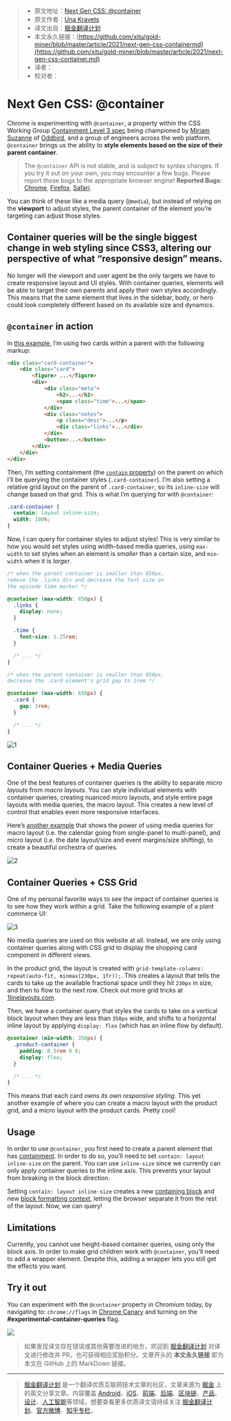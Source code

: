 > * 原文地址：[Next Gen CSS: @container](https://css-tricks.com/next-gen-css-container/)
> * 原文作者：[Una Kravets](https://css-tricks.com/author/unakravets/)
> * 译文出自：[掘金翻译计划](https://github.com/xitu/gold-miner)
> * 本文永久链接：[https://github.com/xitu/gold-miner/blob/master/article/2021/next-gen-css-containermd](https://github.com/xitu/gold-miner/blob/master/article/2021/next-gen-css-container.md)
> * 译者：
> * 校对者：

# Next Gen CSS: @container

Chrome is experimenting with `@container`, a property within the CSS Working Group [Containment Level 3 spec](https://github.com/w3c/csswg-drafts/issues?q=is%3Aissue+label%3Acss-contain-3+) being championed by [Miriam Suzanne](https://twitter.com/TerribleMia) of [Oddbird](https://css.oddbird.net/rwd/query/), and a group of engineers across the web platform. `@container` brings us the ability to **style elements based on the size of their parent container**.

> The `@container` API is not stable, and is subject to syntax changes. If you try it out on your own, you may encounter a few bugs. Please report those bugs to the appropriate browser engine! **Reported Bugs:** [Chrome](https://bugs.chromium.org/p/chromium/issues/list), [Firefox](https://bugzilla.mozilla.org/home), [Safari](https://bugs.webkit.org/query.cgi?format=specific&product=WebKit).

You can think of these like a media query (`@media`), but instead of relying on the **viewport** to adjust styles, the parent container of the element you’re targeting can adjust those styles.

## Container queries will be the single biggest change in web styling since CSS3, altering our perspective of what “responsive design” means.

No longer will the viewport and user agent be the only targets we have to create responsive layout and UI styles. With container queries, elements will be able to target their own parents and apply their own styles accordingly. This means that the same element that lives in the sidebar, body, or hero could look completely different based on its available size and dynamics.

## `@container` in action

In [this example](https://codepen.io/una/pen/LYbvKpK), I’m using two cards within a parent with the following markup:

```html
<div class="card-container">
    <div class="card">
        <figure> ...</figure>
        <div>
            <div class="meta">
                <h2>...</h2>
                <span class="time">...</span>
            </div>
            <div class="notes">
                <p class="desc">...</p>
                <div class="links">...</div>
            </div>
            <button>...</button>
        </div>
    </div>
</div>
```

Then, I’m setting containment (the [`contain` property](https://css-tricks.com/almanac/properties/c/contain/)) on the parent on which I’ll be querying the container styles (`.card-container`). I’m also setting a relative grid layout on the parent of `.card-container`, so its `inline-size` will change based on that grid. This is what I’m querying for with `@container`:

```css
.card-container {
  contain: layout inline-size;
  width: 100%;
}
```

Now, I can query for container styles to adjust styles! This is very similar to how you would set styles using width-based media queries, using `max-width` to set styles when an element is *smaller* than a certain size, and `min-width` when it is *larger*.

```css
/* when the parent container is smaller than 850px, 
remove the .links div and decrease the font size on 
the episode time marker */

@container (max-width: 850px) {
  .links {
    display: none;
  }

  .time {
    font-size: 1.25rem;
  }

  /* ... */
}

/* when the parent container is smaller than 650px, 
decrease the .card element's grid gap to 1rem */

@container (max-width: 650px) {
  .card {
    gap: 1rem;
  }

  /* ... */
}
```

![1](https://user-images.githubusercontent.com/5164225/120361018-f670b380-c33b-11eb-8c42-38fdbb1b5a8a.gif)

## Container Queries + Media Queries

One of the best features of container queries is the ability to separate *micro layouts* from *macro layouts*. You can style individual elements with container queries, creating nuanced micro layouts, and style entire page layouts with media queries, the macro layout. This creates a new level of control that enables even more responsive interfaces.

Here’s [another example](https://codepen.io/una/pen/RwodQZw) that shows the power of using media queries for macro layout (i.e. the calendar going from single-panel to multi-panel), and micro layout (i.e. the date layout/size and event margins/size shifting), to create a beautiful orchestra of queries.

![2](https://user-images.githubusercontent.com/5164225/120361024-f8d30d80-c33b-11eb-8bed-4b367965f7be.gif)

## Container Queries + CSS Grid

One of my personal favorite ways to see the impact of container queries is to see how they work within a grid. Take the following example of a plant commerce UI:

![3](https://user-images.githubusercontent.com/5164225/120361028-fa9cd100-c33b-11eb-8328-148977357c44.gif)

No media queries are used on this website at all. Instead, we are only using container queries along with CSS grid to display the shopping card component in different views.

In the product grid, the layout is created with `grid-template-columns: repeat(auto-fit, minmax(230px, 1fr));`. This creates a layout that tells the cards to take up the available fractional space until they hit `230px` in size, and then to flow to the next row. Check out more grid tricks at [1linelayouts.com](http://1linelayouts.glitch.me).

Then, we have a container query that styles the cards to take on a vertical block layout when they are less than `350px` wide, and shifts to a horizontal inline layout by applying `display: flex` (which has an inline flow by default).

```css
@container (min-width: 350px) {
  .product-container {
    padding: 0.5rem 0 0;
    display: flex;
  }

  /* ... */
}
```

This means that each card *owns its own responsive styling*. This yet another example of where you can create a macro layout with the product grid, and a micro layout with the product cards. Pretty cool!

## Usage

In order to use `@container`, you first need to create a parent element that has [containment](https://developer.mozilla.org/en-US/docs/Web/CSS/contain). In order to do so, you’ll need to set `contain: layout inline-size` on the parent. You can use `inline-size` since we currently can only apply container queries to the inline axis. This prevents your layout from breaking in the block direction.

Setting `contain: layout inline-size` creates a new [containing block](https://developer.mozilla.org/en-US/docs/Web/CSS/Containing_block) and new [block formatting context](https://developer.mozilla.org/en-US/docs/Web/Guide/CSS/Block_formatting_context), letting the browser separate it from the rest of the layout. Now, we can query!

## Limitations

Currently, you cannot use height-based container queries, using only the block axis. In order to make grid children work with `@container`, you’ll need to add a wrapper element. Despite this, adding a wrapper lets you still get the effects you want.

## Try it out

You can experiment with the `@container` property in Chromium today, by navigating to: `chrome://flags` in [Chrome Canary](https://www.google.com/chrome/canary/) and turning on the **#experimental-container-queries** flag.

![](https://i2.wp.com/css-tricks.com/wp-content/uploads/2021/05/chrome-canary-conatiner-query-flag.png?resize=1902%2C1510&ssl=1)

> 如果发现译文存在错误或其他需要改进的地方，欢迎到 [掘金翻译计划](https://github.com/xitu/gold-miner) 对译文进行修改并 PR，也可获得相应奖励积分。文章开头的 **本文永久链接** 即为本文在 GitHub 上的 MarkDown 链接。

---

> [掘金翻译计划](https://github.com/xitu/gold-miner) 是一个翻译优质互联网技术文章的社区，文章来源为 [掘金](https://juejin.im) 上的英文分享文章。内容覆盖 [Android](https://github.com/xitu/gold-miner#android)、[iOS](https://github.com/xitu/gold-miner#ios)、[前端](https://github.com/xitu/gold-miner#前端)、[后端](https://github.com/xitu/gold-miner#后端)、[区块链](https://github.com/xitu/gold-miner#区块链)、[产品](https://github.com/xitu/gold-miner#产品)、[设计](https://github.com/xitu/gold-miner#设计)、[人工智能](https://github.com/xitu/gold-miner#人工智能)等领域，想要查看更多优质译文请持续关注 [掘金翻译计划](https://github.com/xitu/gold-miner)、[官方微博](http://weibo.com/juejinfanyi)、[知乎专栏](https://zhuanlan.zhihu.com/juejinfanyi)。
